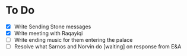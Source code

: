 # To Do

- [x] Write Sending Stone messages
- [x] Write meeting with Raqayiqi
- [ ] Write ending music for them entering the palace
- [ ] Resolve what Sarnos and Norvin do [waiting] on response from E&A

